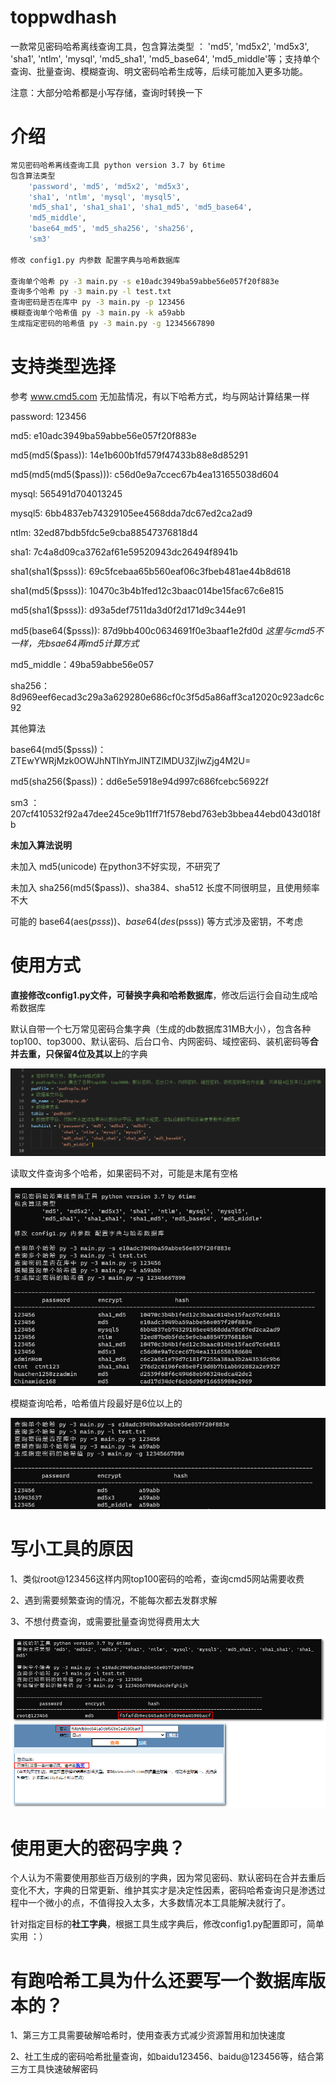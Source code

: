# toppwdhash

一款常见密码哈希离线查询工具，包含算法类型 ：  'md5', 'md5x2', 'md5x3', 'sha1', 'ntlm', 'mysql', 'md5_sha1', 'md5_base64', 'md5_middle'等；支持单个查询、批量查询、模糊查询、明文密码哈希生成等，后续可能加入更多功能。

注意：大部分哈希都是小写存储，查询时转换一下

# 介绍



``````bash
常见密码哈希离线查询工具 python version 3.7 by 6time 
包含算法类型 
    'password', 'md5', 'md5x2', 'md5x3',
    'sha1', 'ntlm', 'mysql', 'mysql5',
    'md5_sha1', 'sha1_sha1', 'sha1_md5', 'md5_base64',
    'md5_middle',
    'base64_md5', 'md5_sha256', 'sha256',
    'sm3'
        
修改 config1.py 内参数 配置字典与哈希数据库

查询单个哈希 py -3 main.py -s e10adc3949ba59abbe56e057f20f883e
查询多个哈希 py -3 main.py -l test.txt
查询密码是否在库中 py -3 main.py -p 123456
模糊查询单个哈希值 py -3 main.py -k a59abb
生成指定密码的哈希值 py -3 main.py -g 12345667890
``````



# 支持类型选择

参考 www.cmd5.com 无加盐情况，有以下哈希方式，均与网站计算结果一样

password: 123456

md5: e10adc3949ba59abbe56e057f20f883e

md5(md5($pass)): 14e1b600b1fd579f47433b88e8d85291

md5(md5(md5($pass))): c56d0e9a7ccec67b4ea131655038d604

mysql: 565491d704013245

mysql5: 6bb4837eb74329105ee4568dda7dc67ed2ca2ad9

ntlm: 32ed87bdb5fdc5e9cba88547376818d4

sha1: 7c4a8d09ca3762af61e59520943dc26494f8941b

sha1(sha1($psss)): 69c5fcebaa65b560eaf06c3fbeb481ae44b8d618

sha1(md5($psss)): 10470c3b4b1fed12c3baac014be15fac67c6e815

md5(sha1($psss)): d93a5def7511da3d0f2d171d9c344e91

md5(base64($psss)): 87d9bb400c0634691f0e3baaf1e2fd0d *这里与cmd5不一样，先bsae64再md5计算方式*

md5_middle：49ba59abbe56e057

sha256：8d969eef6ecad3c29a3a629280e686cf0c3f5d5a86aff3ca12020c923adc6c92

其他算法

base64(md5($psss))：ZTEwYWRjMzk0OWJhNTlhYmJlNTZlMDU3ZjIwZjg4M2U=

md5(sha256($pass))：dd6e5e5918e94d997c686fcebc56922f

sm3 ：207cf410532f92a47dee245ce9b11ff71f578ebd763eb3bbea44ebd043d018fb

**未加入算法说明**

未加入 md5(unicode) 在python3不好实现，不研究了

未加入 sha256(md5($pass))、sha384、sha512 长度不同很明显，且使用频率不大

可能的 base64(aes($psss)) 、 base64(des($psss)) 等方式涉及密钥，不考虑

# 使用方式

**直接修改config1.py文件，可替换字典和哈希数据库**，修改后运行会自动生成哈希数据库

默认自带一个七万常见密码合集字典（生成的db数据库31MB大小），包含各种top100、top3000、默认密码、后台口令、内网密码、域控密码、装机密码等**合并去重，只保留4位及其以上**的字典

![config1](doc/config1.png)

读取文件查询多个哈希，如果密码不对，可能是末尾有空格

![file123456](doc/file123456.png)

模糊查询哈希，哈希值片段最好是6位以上的

![like123456](doc/like123456.png)



# 写小工具的原因

1、类似root@123456这样内网top100密码的哈希，查询cmd5网站需要收费

2、遇到需要频繁查询的情况，不能每次都去发群求解

3、不想付费查询，或需要批量查询觉得费用太大

![root@123456](doc/root@123456.png)

# 使用更大的密码字典？

个人认为不需要使用那些百万级别的字典，因为常见密码、默认密码在合并去重后变化不大，字典的日常更新、维护其实才是决定性因素，密码哈希查询只是渗透过程中一个微小的点，不值得投入太多，大多数情况本工具能解决就行了。

针对指定目标的**社工字典**，根据工具生成字典后，修改config1.py配置即可，简单实用 ：）

# 有跑哈希工具为什么还要写一个数据库版本的？

1、第三方工具需要破解哈希时，使用查表方式减少资源暂用和加快速度

2、社工生成的密码哈希批量查询，如baidu123456、baidu@123456等，结合第三方工具快速破解密码
